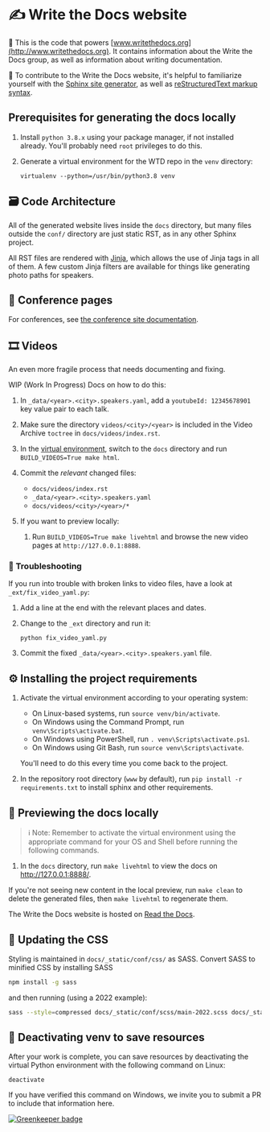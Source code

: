 # ✍️ Write the Docs website

🔵 This is the code that powers [www.writethedocs.org](http://www.writethedocs.org). It contains information about the Write the Docs group, as well as information about writing documentation.

🔵 To contribute to the Write the Docs website, it's helpful to familiarize yourself with the [Sphinx site generator](https://www.sphinx-doc.org/), as well as [reStructuredText markup syntax](https://www.sphinx-doc.org/en/stable/rest.html).

## Prerequisites for generating the docs locally

1. Install `python 3.8.x` using your package manager, if not installed already. You'll probably need `root` privileges to do this.

2. Generate a virtual environment for the WTD repo in the `venv` directory:

    `virtualenv --python=/usr/bin/python3.8 venv`

## 🗃 Code Architecture

All of the generated website lives inside the `docs` directory, but many files outside the `conf/` directory are just static RST, as in any other Sphinx project.

All RST files are rendered with [Jinja](https://jinja.palletsprojects.com/), which allows the use of Jinja tags in all of them. A few custom Jinja filters are available for things like generating photo paths for speakers.

## 🎤 Conference pages

For conferences, see [the conference site documentation](https://www.writethedocs.org/organizer-guide/confs/website/).

## 🎞 Videos

An even more fragile process that needs documenting and fixing.

WIP (Work In Progress) Docs on how to do this:

1. In `_data/<year>.<city>.speakers.yaml`, add a `youtubeId: 12345678901` key value pair to each talk.

2. Make sure the directory `videos/<city>/<year>` is included in the Video Archive `toctree` in `docs/videos/index.rst`.

3. In the [virtual environment](#prerequisites-for-generating-the-docs-locally), switch to the `docs` directory and run `BUILD_VIDEOS=True make html`.

4. Commit the *relevant* changed files:

   * `docs/videos/index.rst`
   * `_data/<year>.<city>.speakers.yaml`
   * `docs/videos/<city>/<year>/*`

5. If you want to preview locally:

    1. Run `BUILD_VIDEOS=True make livehtml` and browse the new video pages at `http://127.0.0.1:8888`.

### 🧰 Troubleshooting

If you run into trouble with broken links to video files, have a look at `_ext/fix_video_yaml.py`:

1. Add a line at the end with the relevant places and dates.

2. Change to the `_ext` directory and run it:

   `python fix_video_yaml.py`

3. Commit the fixed `_data/<year>.<city>.speakers.yaml` file.

## ⚙️ Installing the project requirements

1. Activate the virtual environment according to your operating system:

    * On Linux-based systems, run `source venv/bin/activate`.
    * On Windows using the Command Prompt, run `venv\Scripts\activate.bat`.
    * On Windows using PowerShell, run `. venv\Scripts\activate.ps1`.
    * On Windows using Git Bash, run `source venv\Scripts\activate`.

    You'll need to do this every time you come back to the project.

2. In the repository root directory (`www` by default), run `pip install -r requirements.txt` to install sphinx and other requirements.

## 📖 Previewing the docs locally

> ℹ Note:
> Remember to activate the virtual environment using the appropriate command for your OS and Shell before running the following commands.

1. In the `docs` directory, run `make livehtml` to view the docs on <http://127.0.0.1:8888/>.

If you're not seeing new content in the local preview, run `make clean` to delete the generated files, then `make livehtml` to regenerate them.

The Write the Docs website is hosted on [Read the Docs](https://readthedocs.org/projects/writethedocs-www).

## 🔄 Updating the CSS

Styling is maintained in `docs/_static/conf/css/` as SASS. Convert SASS to minified CSS by installing SASS

```bash
npm install -g sass
```

 and then running (using a 2022 example):

```bash
sass --style=compressed docs/_static/conf/scss/main-2022.scss docs/_static/conf/css/main-2022.min.css
```

## 💾 Deactivating venv to save resources

After your work is complete, you can save resources by deactivating the
virtual Python environment with the following command on Linux:

`deactivate`

If you have verified this command on Windows, we invite you to submit a PR to include that information here.

[![Greenkeeper badge](https://badges.greenkeeper.io/writethedocs/www.svg)](https://greenkeeper.io/)

